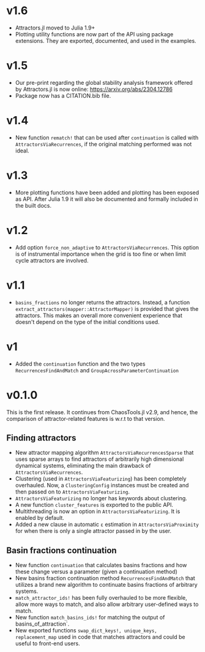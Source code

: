 # v1.6
- Attractors.jl moved to Julia 1.9+
- Plotting utility functions are now part of the API using package extensions. They are exported, documented, and used in the examples.

# v1.5
- Our pre-print regarding the global stability analysis framework offered by Attractors.jl is now online: https://arxiv.org/abs/2304.12786
- Package now has a CITATION.bib file.

# v1.4
- New function `rematch!` that can be used after `continuation` is called with `AttractorsViaRecurrences`, if the original matching performed was not ideal.

# v1.3
- More plotting functions have been added and plotting has been exposed as API. After Julia 1.9 it will also be documented and formally included in the built docs.

# v1.2
- Add option `force_non_adaptive` to `AttractorsViaRecurrences`. This option is of instrumental importance when the grid is too fine or when limit cycle attractors are involved.

# v1.1

- `basins_fractions` no longer returns the attractors. Instead, a function `extract_attractors(mapper::AttractorMapper)` is provided that gives the attractors. This makes an overall more convenient experience that doesn't depend on the type of the initial conditions used.

# v1
- Added the `continuation` function and the two types `RecurrencesFindAndMatch` and `GroupAcrossParameterContinuation`

# v0.1.0
This is the first release. It continues from ChaosTools.jl v2.9, and hence, the comparison of attractor-related features is w.r.t to that version.

## Finding attractors
- New attractor mapping algorithm `AttractorsViaRecurrencesSparse` that uses sparse arrays to find attractors of arbitrarily high dimensional dynamical systems, eliminating the main drawback of `AttractorsViaRecurrences`.
- Clustering (used in `AttractorsViaFeaturizing`) has been completely overhauled. Now, a `ClusteringConfig` instances must be created and then passed on to `AttractorsViaFeaturizing`.
- `AttractorsViaFeaturizing` no longer has keywords about clustering.
- A new function `cluster_features` is exported to the public API.
- Multithreading is now an option in `AttractorsViaFeaturizing`. It is enabled by default.
- Added a new clause in automatic `ε` estimation in `AttractorsViaProximity` for when there is only a single attractor passed in by the user.

## Basin fractions continuation
- New function `continuation` that calculates basins fractions and how these change versus a parameter (given a continuation method)
- New basins fraction continuation method `RecurrencesFindAndMatch` that utilizes a brand new algorithm to continuate basins fractions of arbitrary systems.
- `match_attractor_ids!` has been fully overhauled to be more flexible, allow more ways to match, and also allow arbitrary user-defined ways to match.
- New function `match_basins_ids!` for matching the output of basins_of_attraction`.
- New exported functions `swap_dict_keys!, unique_keys, replacement_map` used in code that matches attractors and could be useful to front-end users.
